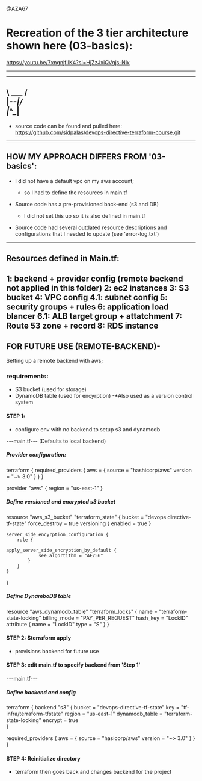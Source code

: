 @AZA67

# Recreation of the 3 tier architecture shown here (03-basics):
https://youtu.be/7xngnjfIlK4?si=HjZzJxiQVgjs-Nlx
______________
__         __
  \  ___  /  
   \|-_-|/   
    |_^_|    
--------------
- source code can be found and pulled here:
https://github.com/sidpalas/devops-directive-terraform-course.git

---

## HOW MY APPROACH DIFFERS FROM '03-basics':

- I did not have a default vpc on my aws account;
    + so I had to define the resources in main.tf

- Source code has a pre-provisioned back-end (s3 and DB)
    + I did not set this up so it is also defined in main.tf

- Source code had several outdated resource descriptions and configurations that I needed to update (see 'error-log.txt')
---

## Resources defined in Main.tf:
1: backend + provider config (remote backend not applied in this folder)
2: ec2 instances
3: S3 bucket
4: VPC config
    4.1: subnet config
5: security groups + rules
6: application load blancer 
    6.1: ALB target group + attatchment
7: Route 53 zone + record
8: RDS instance     
---

## FOR FUTURE USE (REMOTE-BACKEND)-

Setting up a remote backend with aws;

### requirements:
  - S3 bucket (used for storage)
  - DynamoDB table (used for encyrption)
    -*Also used as a version control system

#### STEP 1: 
- configure env with no backend to setup s3 and dynamodb

---main.tf---
(Defaults to local backend)

##### Provider configuration:

terraform {
   required_providers {
        aws = {
            source = "hashicorp/aws"
            version = "~> 3.0"
        }
    }
}

provider "aws" {
    region = "us-east-1"
}

##### Define versioned and encrypted s3 bucket

resource "aws_s3_bucket" "terraform_state" {
    bucket      = "devops directive-tf-state"
    force_destroy = true
    versioning {
        enabled = true
    }

    server_side_encyrption_configuration {
        rule {
    
    apply_server_side_encryption_by_default {
                see_algortithm = "AE256"
            }
        }
    }
}

##### Define DynamboDB table

resource "aws_dynamodb_table" "terraform_locks" {
  name          = "terraform-state-locking"
  billing_mode  = "PAY_PER_REQUEST"
  hash_key      = "LockID"
  attribute {
    name = "LockID"
    type = "S"
  }
}


#### STEP 2: $terraform apply 
- provisions backend for future use

#### STEP 3: edit main.tf to specify backend from 'Step 1'

---main.tf---
##### Define backend and config
terraform {
  backend "s3" {
    bucket          = "devops-directive-tf-state"
    key             = "tf-infra/terraform-tfstate"
    region          = "us-east-1"
    dynamodb_table  = "terraform-state-locking"
    encrypt         = true      
  }

  required_providers {
    aws = {
        source = "hasicorp/aws"
        version = "~> 3.0"
    }
  }
}

#### STEP 4: Reinitialize directory
- terraform then goes back and changes backend for the project